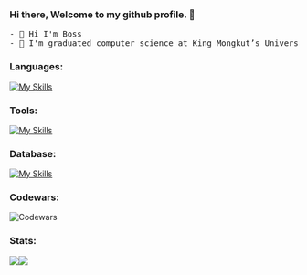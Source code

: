 ### Hi there, Welcome to my github profile. 👋


<pre>
- 🤔 Hi I'm Boss
- 🏫 I'm graduated computer science at King Mongkut’s University of Technology Thonburi (KMUTT).
</pre>

### Languages:

[![My Skills](https://skillicons.dev/icons?i=ts,js,html,css,go,&theme=light)](https://skillicons.dev)

### Tools:
[![My Skills](https://skillicons.dev/icons?i=react,nextjs,tailwind,express,figma,githubactions,docker,kafka,nodejs,postman&theme=light)](https://skillicons.dev)

### Database:
[![My Skills](https://skillicons.dev/icons?i=mysql,mongodb,firebase,redis&theme=light)](https://skillicons.dev)

### Codewars:
![Codewars](https://github.r2v.ch/codewars?user=guatom999&stroke=%23BB432C)

### Stats:

<div style="display: flex;">
     <img src="https://github-readme-stats.vercel.app/api/top-langs/?username=guatom999&layout=compact&langs_count=10&theme=gruvbox"/>
     <img src="https://github-readme-stats.vercel.app/api?username=guatom999&show_icons=true&theme=gruvbox"/>
</div>
  
